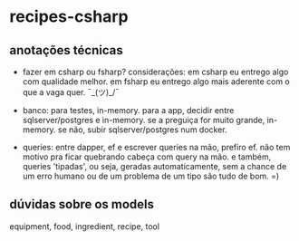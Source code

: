 ﻿# recipes-csharp

## anotações técnicas

- fazer em csharp ou fsharp?
considerações: em csharp eu entrego algo com qualidade melhor. 
em fsharp eu entrego algo mais aderente com o que a vaga quer.  ¯\_(ツ)_/¯

- banco: para testes, in-memory. para a app, decidir entre sqlserver/postgres e in-memory.
se a preguiça for muito grande, in-memory. se não, subir sqlserver/postgres num docker.

- queries: entre dapper, ef e escrever queries na mão, prefiro ef. 
não tem motivo pra ficar quebrando cabeça com query na mão. 
e também, queries 'tipadas', ou seja, geradas automaticamente, sem a chance de um erro humano ou de
um problema de um tipo são tudo de bom. =)

## dúvidas sobre os models
equipment, food, ingredient, recipe, tool
